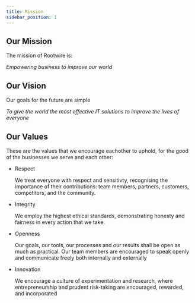 ```yaml
---
title: Mission
sidebar_position: 1
---
```


## Our Mission

The mission of Rootwire is:

*Empowering business to improve our world*

## Our Vision

Our goals for the future are simple

*To give the world the most effective IT solutions to improve the lives of everyone*

## Our Values

These are the values that we encourage eachother to uphold, for the good of the businesses we serve and each other:

* Respect

  We treat everyone with respect and sensitivty, recognising the importance of their contributions: team members, partners, customers, competitors, and the community.

* Integrity

  We employ the highest ethical standards, demonstrating honesty and fairness in every action that we take.

* Openness

  Our goals, our tools, our processes and our results shall be open as much as practical. Our team members are encouraged to speak openly and communicate freely both internally and externally

* Innovation

  We encourage a culture of experimentation and research, where entrepreneurship and prudent risk-taking are encouraged, rewarded, and incorporated

